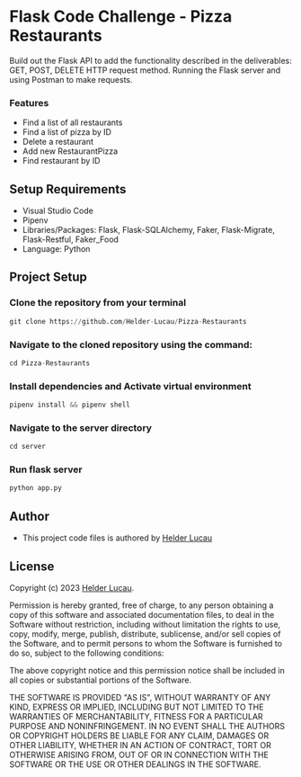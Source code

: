 # Flask Code Challenge - Pizza Restaurants

Build out the Flask API to add the functionality described in the deliverables: GET, POST, DELETE HTTP request method. Running the Flask server and using Postman to make requests.

### Features

* Find a list of all restaurants 
* Find a list of pizza by ID
* Delete a restaurant
* Add new RestaurantPizza
* Find restaurant by ID

## Setup Requirements

* Visual Studio Code
* Pipenv
* Libraries/Packages: Flask, Flask-SQLAlchemy, Faker, Flask-Migrate, Flask-Restful, Faker_Food
* Language: Python

## Project Setup

### Clone the repository from your terminal

```python
git clone https://github.com/Helder-Lucau/Pizza-Restaurants
```

### Navigate to the cloned repository using the command: 

```python
cd Pizza-Restaurants
```

### Install dependencies and Activate virtual environment

```python
pipenv install && pipenv shell
```

### Navigate to the server directory

```python
cd server
```

### Run flask server

```python
python app.py
```

## Author

* This project code files is authored by [Helder Lucau](https://github.com/Helder-Lucau)

## License

Copyright (c) 2023 [Helder Lucau](https://github.com/Helder-Lucau).

Permission is hereby granted, free of charge, to any person obtaining a copy of this software and associated documentation files, to deal in the Software without restriction, including without limitation the rights to use, copy, modify, merge, publish, distribute, sublicense, and/or sell copies of the Software, and to permit persons to whom the Software is furnished to do so, subject to the following conditions:

The above copyright notice and this permission notice shall be included in all copies or substantial portions of the Software.

THE SOFTWARE IS PROVIDED "AS IS", WITHOUT WARRANTY OF ANY KIND, EXPRESS OR IMPLIED, INCLUDING BUT NOT LIMITED TO THE WARRANTIES OF MERCHANTABILITY, FITNESS FOR A PARTICULAR PURPOSE AND NONINFRINGEMENT. IN NO EVENT SHALL THE AUTHORS OR COPYRIGHT HOLDERS BE LIABLE FOR ANY CLAIM, DAMAGES OR OTHER LIABILITY, WHETHER IN AN ACTION OF CONTRACT, TORT OR OTHERWISE ARISING FROM, OUT OF OR IN CONNECTION WITH THE SOFTWARE OR THE USE OR OTHER DEALINGS IN THE SOFTWARE.